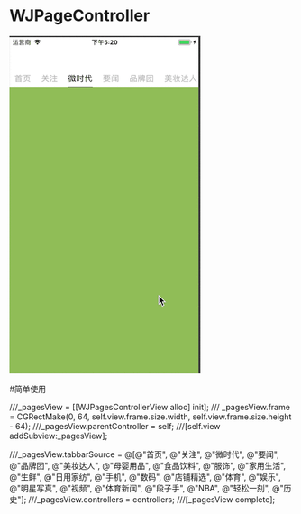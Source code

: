 # WJPageController
![gif](https://github.com/wangjiegit/WJPageController/blob/master/WJPageController/WJPageController.GIF)

#简单使用

///_pagesView = [[WJPagesControllerView alloc] init];
/// _pagesView.frame = CGRectMake(0, 64, self.view.frame.size.width, self.view.frame.size.height - 64);
///_pagesView.parentController = self;
///[self.view addSubview:_pagesView];

///_pagesView.tabbarSource = @[@"首页", @"关注", @"微时代", @"要闻", @"品牌团", @"美妆达人", @"母婴用品", @"食品饮料", @"服饰", @"家用生活", @"生鲜", @"日用家纺", @"手机", @"数码", @"店铺精选", @"体育", @"娱乐", @"明星写真", @"视频", @"体育新闻", @"段子手", @"NBA", @"轻松一刻", @"历史"];
///_pagesView.controllers = controllers;
///[_pagesView complete];
